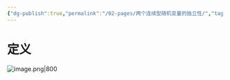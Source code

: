 ```yaml
---
{"dg-publish":true,"permalink":"/02-pages/两个连续型随机变量的独立性/","tags":["personal/blog","概率论","概念"]}
---
```


# 定义
![image.png|800](https://yelanyanyu-img-bed.oss-cn-hangzhou.aliyuncs.com/img/blog/2024/06/20240611152422.png)

